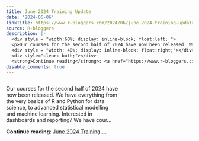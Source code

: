 ```yaml
---
title: June 2024 Training Update
date: '2024-06-06'
linkTitle: https://www.r-bloggers.com/2024/06/june-2024-training-update/
source: R-bloggers
description: |-
  <div style = "width:60%; display: inline-block; float:left; ">
  <p>Our courses for the second half of 2024 have now been released. We have everything from the very basics of R and Python for data science, to advanced statistical modelling and machine learning. Interested in dashboards and reporting? We have cour...</p></div>
  <div style = "width: 40%; display: inline-block; float:right;"></div>
  <div style="clear: both;"></div>
  <strong>Continue reading</strong>: <a href="https://www.r-bloggers.com/2024/06/june-2024-training-update/">June 2024 Training ...
disable_comments: true
---
```

<div style = "width:60%; display: inline-block; float:left; ">
<p>Our courses for the second half of 2024 have now been released. We have everything from the very basics of R and Python for data science, to advanced statistical modelling and machine learning. Interested in dashboards and reporting? We have cour...</p></div>
<div style = "width: 40%; display: inline-block; float:right;"></div>
<div style="clear: both;"></div>
<strong>Continue reading</strong>: <a href="https://www.r-bloggers.com/2024/06/june-2024-training-update/">June 2024 Training ...